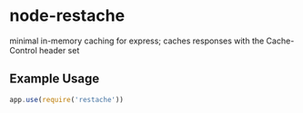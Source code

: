 node-restache
=============

minimal in-memory caching for express; caches responses with the Cache-Control header set

## Example Usage
```javascript
app.use(require('restache'))
```
